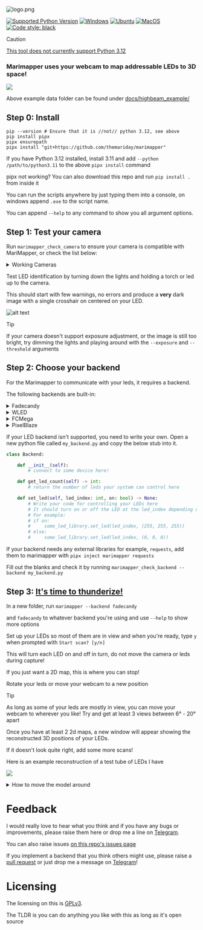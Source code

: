 ![logo.png](docs/images/logo.png)

[![Supported Python Version](https://img.shields.io/badge/python-3.9%20%7C%203.10%20%7C%203.11-blue)]()
[![Windows](https://github.com/TheMariday/MariMapper/actions/workflows/test_windows.yml/badge.svg)](https://github.com/TheMariday/MariMapper/actions/workflows/test_windows.yml)
[![Ubuntu](https://github.com/TheMariday/MariMapper/actions/workflows/test_ubuntu.yml/badge.svg)](https://github.com/TheMariday/MariMapper/actions/workflows/test_ubuntu.yml)
[![MacOS](https://github.com/TheMariday/MariMapper/actions/workflows/test_mac.yml/badge.svg)](https://github.com/TheMariday/MariMapper/actions/workflows/test_mac.yml)
[![Code style: black](https://img.shields.io/badge/code%20style-black-000000.svg)](https://github.com/psf/black)

> [!CAUTION]
> [This tool does not currently support Python 3.12](https://github.com/TheMariday/marimapper/issues/27)


### Marimapper uses your webcam to map addressable LEDs to 3D space!

![](docs/images/reconstruct_with_normals_and_strips.png)

Above example data folder can be found under [docs/highbeam_example/](docs/highbeam_example)

## Step 0: Install

```shell
pip --version # Ensure that it is //not// python 3.12, see above
pip install pipx
pipx ensurepath
pipx install "git+https://github.com/themariday/marimapper"
```

If you have Python 3.12 installed, install 3.11 and add `--python /path/to/python3.11` to the above `pipx install` command 

pipx not working? You can also download this repo and run `pip install .` from inside it

You can run the scripts anywhere by just typing them into a console, on windows append `.exe` to the script name.

You can append `--help` to any command to show you all argument options.

## Step 1: Test your camera

Run `marimapper_check_camera` to ensure your camera is compatible with MariMapper, or check the list below:

<details>

<summary>Working Cameras</summary>

- HP 4310 (settings may not revert)
- Logitech C920
- Dell Latitude 5521 built-in
- HP Envy x360 built-in 
- If your camera works, please drop me a line, so I can add it to the list!

</details>


Test LED identification by turning down the lights and holding a torch or led up to the camera.

This should start with few warnings, no errors and produce a **very** dark image
with a single crosshair on centered on your LED.


![alt text](docs/images/camera_check.png "Camera Check window")


> [!TIP]
> If your camera doesn't support exposure adjustment, or the image is still too bright, try dimming the lights and playing around with the `--exposure` and `--threshold` arguments

## Step 2: Choose your backend

For the Marimapper to communicate with your leds, it requires a backend.

The following backends are built-in:

<details>
<summary>Fadecandy</summary>

To use the Fadecandy backend, please ensure that you are running the Fadecandy server
A fork of the Fadecandy repo can be found [here](https://github.com/TheMariday/fadecandy)

</details>

<details>
<summary>WLED</summary>

More info can be found [here](https://kno.wled.ge/)

</details>

<details>
<summary>FCMega</summary>

This is a custom driver I've written for the Teensy 4.1 to drive up to 9600 leds.
Source code can be found [here](https://github.com/TheMariday/fcmega)

</details>

<details>
<summary>PixelBlaze</summary>

Using Pixelblaze as a backend requires you to upload the 
[marimapper.epe](marimapper/backends/pixelblaze/marimapper.epe) 
pattern to your pixelblaze using 
`marimapper_upload_to_pixelblaze` 
before running Marimapper.

</details>

If your LED backend isn't supported, you need to write your own.
Open a new python file called `my_backend.py` and copy the below stub into it.

```python
class Backend:

    def __init__(self):
        # connect to some device here!

    def get_led_count(self) -> int:
        # return the number of leds your system can control here

    def set_led(self, led_index: int, on: bool) -> None:
        # Write your code for controlling your LEDs here
        # It should turn on or off the LED at the led_index depending on the "on" variable
        # For example:
        # if on:
        #     some_led_library.set_led(led_index, (255, 255, 255))
        # else:
        #     some_led_library.set_led(led_index, (0, 0, 0))
```

If your backend needs any external libraries for example, `requests`, add them to marimapper with `pipx inject marimapper requests` 

Fill out the blanks and check it by running `marimapper_check_backend --backend my_backend.py`


## Step 3: [It's time to thunderize!](https://youtu.be/-5KJiHc3Nuc?t=121)

In a new folder, run `marimapper --backend fadecandy`

and `fadecandy` to whatever backend you're using and use `--help` to show more options

Set up your LEDs so most of them are in view and when you're ready, type `y` when prompted with `Start scan? [y/n]`

This will turn each LED on and off in turn, do not move the camera or leds during capture!

If you just want a 2D map, this is where you can stop!

Rotate your leds or move your webcam to a new position

> [!TIP]
> As long as some of your leds are mostly in view, you can move your webcam to wherever you like!
> Try and get at least 3 views between 6° - 20° apart

Once you have at least 2 2d maps, a new window will appear showing the reconstructed 3D positions of your LEDs.

If it doesn't look quite right, add some more scans!

Here is an example reconstruction of a test tube of LEDs I have

![](docs/images/live_example.png)

<details>
<summary>How to move the model around</summary>

- Click and drag to rotate the model around. 
- Hold shift to roll the camera
- Use the scroll wheel to zoom in / out
- Use the `n` key to hide / show normals
- Use the `+` / `-` keys to increase / decrease point sizes
- Use `1`, `2` & `3` keys to change colour scheme
</details>

# Feedback

I would really love to hear what you think and if you have any bugs or improvements, please raise them here or drop me a
line on [Telegram](https://t.me/themariday).

You can also raise issues [on this repo's issues page](https://github.com/TheMariday/marimapper/issues)

If you implement a backend that you think others might use, 
please raise a [pull request](https://github.com/TheMariday/marimapper/pulls) 
or just drop me a message on [Telegram](https://t.me/themariday)!

# Licensing

The licensing on this is [GPLv3](LICENSE).

The TLDR is you can do anything you like with this as long as it's open source
